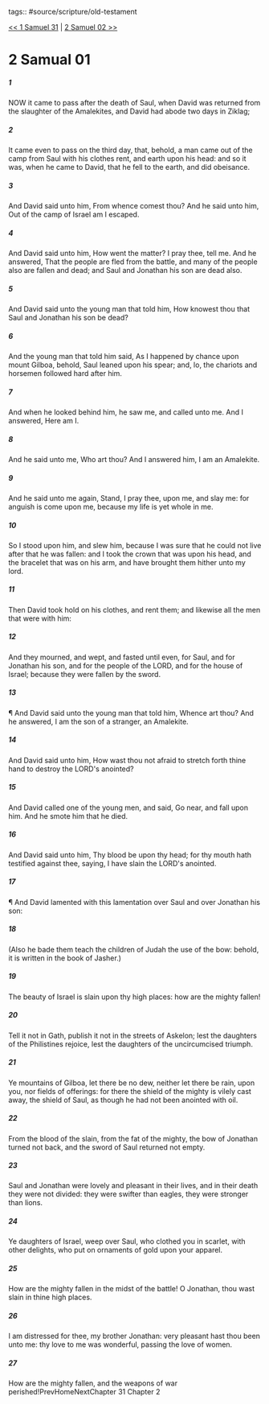 tags:: #source/scripture/old-testament

[<< 1 Samuel 31](source/scripture/old-testament/09_1_Samuel/1_Samuel_31.md) | [2 Samuel 02 >>](source/scripture/old-testament/10_2_Samuel/2_Samuel_02.md)

# 2 Samual 01

##### 1

NOW it came to pass after the death of Saul, when David was returned from the slaughter of the Amalekites, and David had abode two days in Ziklag;

##### 2

It came even to pass on the third day, that, behold, a man came out of the camp from Saul with his clothes rent, and earth upon his head: and so it was, when he came to David, that he fell to the earth, and did obeisance.

##### 3

And David said unto him, From whence comest thou? And he said unto him, Out of the camp of Israel am I escaped.

##### 4

And David said unto him, How went the matter? I pray thee, tell me. And he answered, That the people are fled from the battle, and many of the people also are fallen and dead; and Saul and Jonathan his son are dead also.

##### 5

And David said unto the young man that told him, How knowest thou that Saul and Jonathan his son be dead?

##### 6

And the young man that told him said, As I happened by chance upon mount Gilboa, behold, Saul leaned upon his spear; and, lo, the chariots and horsemen followed hard after him.

##### 7

And when he looked behind him, he saw me, and called unto me. And I answered, Here am I.

##### 8

And he said unto me, Who art thou? And I answered him, I am an Amalekite.

##### 9

And he said unto me again, Stand, I pray thee, upon me, and slay me: for anguish is come upon me, because my life is yet whole in me.

##### 10

So I stood upon him, and slew him, because I was sure that he could not live after that he was fallen: and I took the crown that was upon his head, and the bracelet that was on his arm, and have brought them hither unto my lord.

##### 11

Then David took hold on his clothes, and rent them; and likewise all the men that were with him:

##### 12

And they mourned, and wept, and fasted until even, for Saul, and for Jonathan his son, and for the people of the LORD, and for the house of Israel; because they were fallen by the sword.

##### 13

¶ And David said unto the young man that told him, Whence art thou? And he answered, I am the son of a stranger, an Amalekite.

##### 14

And David said unto him, How wast thou not afraid to stretch forth thine hand to destroy the LORD's anointed?

##### 15

And David called one of the young men, and said, Go near, and fall upon him. And he smote him that he died.

##### 16

And David said unto him, Thy blood be upon thy head; for thy mouth hath testified against thee, saying, I have slain the LORD's anointed.

##### 17

¶ And David lamented with this lamentation over Saul and over Jonathan his son:

##### 18

(Also he bade them teach the children of Judah the use of the bow: behold, it is written in the book of Jasher.)

##### 19

The beauty of Israel is slain upon thy high places: how are the mighty fallen!

##### 20

Tell it not in Gath, publish it not in the streets of Askelon; lest the daughters of the Philistines rejoice, lest the daughters of the uncircumcised triumph.

##### 21

Ye mountains of Gilboa, let there be no dew, neither let there be rain, upon you, nor fields of offerings: for there the shield of the mighty is vilely cast away, the shield of Saul, as though he had not been anointed with oil.

##### 22

From the blood of the slain, from the fat of the mighty, the bow of Jonathan turned not back, and the sword of Saul returned not empty.

##### 23

Saul and Jonathan were lovely and pleasant in their lives, and in their death they were not divided: they were swifter than eagles, they were stronger than lions.

##### 24

Ye daughters of Israel, weep over Saul, who clothed you in scarlet, with other delights, who put on ornaments of gold upon your apparel.

##### 25

How are the mighty fallen in the midst of the battle! O Jonathan, thou wast slain in thine high places.

##### 26

I am distressed for thee, my brother Jonathan: very pleasant hast thou been unto me: thy love to me was wonderful, passing the love of women.

##### 27

How are the mighty fallen, and the weapons of war perished!PrevHomeNextChapter 31&nbsp;Chapter 2
